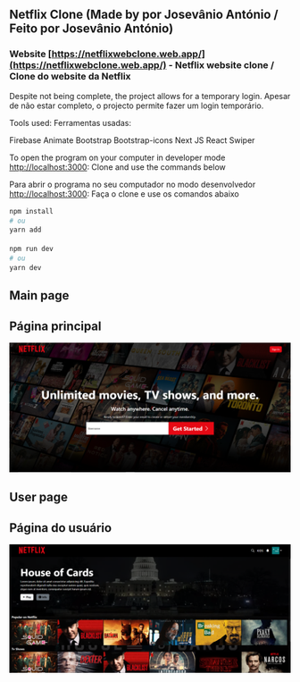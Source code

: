 ## Netflix Clone (Made by por Josevânio António / Feito por Josevânio António)

### Website [https://netflixwebclone.web.app/](https://netflixwebclone.web.app/) - Netflix website clone / Clone do website da Netflix

Despite not being complete, the project allows for a temporary login.
Apesar de não estar completo, o projecto permite fazer um login temporário.

Tools used:
Ferramentas usadas:

Firebase
Animate
Bootstrap
Bootstrap-icons
Next JS
React
Swiper

To open the program on your computer in developer mode [http://localhost:3000](http://localhost:3000):
Clone and use the commands below

Para abrir o programa no seu computador no modo desenvolvedor [http://localhost:3000](http://localhost:3000):
Faça o clone e use os comandos abaixo

```bash
npm install
# ou
yarn add

npm run dev
# ou
yarn dev
```

## Main page

## Página principal

![alt text](netflixclone.PNG)

## User page

## Página do usuário

![alt text](netflixclone2.PNG)
